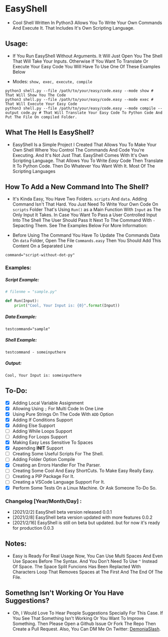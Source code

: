 # EasyShell
- Cool Shell Written In Python3 Allows You To Write Your Own Commands And Execute It. That Includes It's Own Scripting Language.

## Usage:
- If You Run EasyShell Without Arguments. It Will Just Open You The Shell That Will Take Your Inputs. Otherwise If You Want To Translate Or Execute Your Easy Code You Will Have To Use One Of These Examples Below

- Modes: `show, exec, execute, compile`

```
python3 shell.py --file /path/to/your/easy/code.easy --mode show # That Will Show You The Code
python3 shell.py --file /path/to/your/easy/code.easy --mode exec # That Will Execute Your Easy Code
python3 shell.py --file /path/to/your/easy/code.easy --mode compile --output code.py # That Will Translate Your Easy Code To Python Code And Put The File On compiled Folder.
```

## What The Hell Is EasyShell?
- EasyShell Is a Simple Project I Created That Allows You To Make Your Own Shell Where You Control The Commands And Code You're Executing. And It's Not Just That. EasyShell Comes With It's Own Scripting Language. That Allows You To Write *Easy* Code Then Translate It To Python Code. Then Do Whatever You Want With It. Most Of The Scripting Languages

## How To Add a New Command Into The Shell?
- It's Kinda Easy, You Have Two Folders. `scripts` And `data`. Adding Command Isn't That Hard. You Just Need To Write Your Own Code On `scripts` Folder That's Using `Run()` as a Main Function With `Input` as The Only Input It Takes. In Case You Want To Pass a User Controlled Input Into The Shell The User Should Pass It Next To The Command With `-` Sepacting Them. See The Examples Below For More Information:

- Before Using The Command You Have To Update The Commands Data On `data` Folder, Open The File `Commands.easy` Then You Should Add This Content On a Separated Line

```
command="script-without-dot-py"
```

### Examples:
##### Script Example:
```python
# filenme = "sample.py"

def Run(Input):
    print("Cool, Your Input is: {0}".format(Input))
```

##### Data Example:
```
testcommand="sample"
```

##### Shell Example:
```
testcommand - someinputhere
```

##### Output:
```
Cool, Your Input is: someinputhere
```

## To-Do:
- [X] Adding Local Variable Assignment
- [X] Allowing Using `;` For Multi Code In One Line
- [X] Using Pure Strings On The Code With `ADD` Option
- [X] Adding If Conditions Support
- [X] Adding Else Support
- [ ] Adding While Loops Support
- [ ] Adding For Loops Support
- [X] Making Easy Less Sensitive To Spaces
- [X] Appending __INIT__ Support
- [ ] Creating Some Useful Scripts For The Shell.
- [ ] Adding Folder Option Compile
- [X] Creating an Errors Handler For The Parser.
- [ ] Creating Some Cool And Easy ShortCuts. To Make Easy Really Easy.
- [ ] Creating a PIP Package For It.
- [ ] Creating a VSCode Language Support For It.
- [X] Perform Some Tests On a Linux Machine. Or Ask Someone To-Do So.

### Changelog [Year/Month/Day] :
- [2021/2/2] EasyShell beta version released 0.0.1
- [2021/2/8] EasyShell beta version updated with more features 0.0.2
- [2021/2/16] EasyShell is still on beta but updated. but for now it's ready for production 0.0.3

## Notes:
- Easy is Ready For Real Usage Now, You Can Use Multi Spaces And Even Use Spaces Before The Syntax. And You Don't Need To Use `^` Instead Of Space. The Space Split Funcions Has Been Replacted With Characters Loop That Removes Spaces at The First And The End Of The File.

## Somethng Isn't Working Or You Have Suggestions?
- Oh, I Would Love To Hear People Suggestions Specially For This Case. If You See That Something Isn't Working Or You Want To Improve Something. Then Please Open a Github Issue Or Fork The Repo Then Create a Pull Request. Also, You Can DM Me On Twitter: [DemoniaSlash](https://twitter.com/DemoniaSlash).
